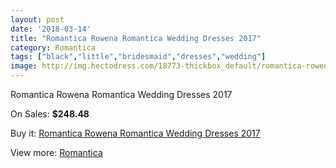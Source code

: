 ```yaml
---
layout: post
date: '2018-03-14'
title: "Romantica Rowena Romantica Wedding Dresses 2017"
category: Romantica
tags: ["black","little","bridesmaid","dresses","wedding"]
image: http://img.hectodress.com/18773-thickbox_default/romantica-rowena-romantica-wedding-dresses-2013.jpg
---
```

Romantica Rowena Romantica Wedding Dresses 2017

On Sales: **$248.48**
<a href="https://www.hectodress.com/romantica/8846-romantica-rowena-romantica-wedding-dresses-2013.html"><amp-img layout="responsive" width="600" height="600" src="//img.hectodress.com/18773-thickbox_default/romantica-rowena-romantica-wedding-dresses-2013.jpg" alt="Romantica Rowena Romantica Wedding Dresses 2017 0" /></a>
<a href="https://www.hectodress.com/romantica/8846-romantica-rowena-romantica-wedding-dresses-2013.html"><amp-img layout="responsive" width="600" height="600" src="//img.hectodress.com/18775-thickbox_default/romantica-rowena-romantica-wedding-dresses-2013.jpg" alt="Romantica Rowena Romantica Wedding Dresses 2017 1" /></a>
<a href="https://www.hectodress.com/romantica/8846-romantica-rowena-romantica-wedding-dresses-2013.html"><amp-img layout="responsive" width="600" height="600" src="//img.hectodress.com/18774-thickbox_default/romantica-rowena-romantica-wedding-dresses-2013.jpg" alt="Romantica Rowena Romantica Wedding Dresses 2017 2" /></a>

Buy it: [Romantica Rowena Romantica Wedding Dresses 2017](https://www.hectodress.com/romantica/8846-romantica-rowena-romantica-wedding-dresses-2013.html "Romantica Rowena Romantica Wedding Dresses 2017")

View more: [Romantica](https://www.hectodress.com/148-romantica "Romantica")
